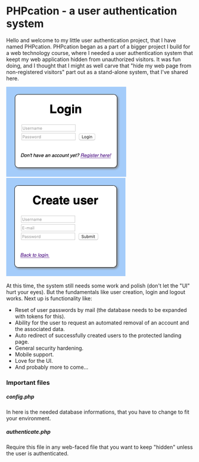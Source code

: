 # PHPcation - a user authentication system

Hello and welcome to my little user authentication project, that I have named PHPcation. PHPcation began as a part of a bigger project I build for a web technology course, where I needed a user authentication system that keept my web application hidden from unauthorized visitors. It was fun doing, and I thought that I might as well carve that "hide my web page from non-registered visitors" part out as a stand-alone system, that I've shared here.

![Login screen](https://github.com/rimaraf/phpcation/blob/master/images/Login.png "Login screen") 
![User creation screen](https://github.com/rimaraf/phpcation/blob/master/images/Create_user.png "User creation screen")

At this time, the system still needs some work and polish (don't let the "UI" hurt your eyes). But the fundamentals like user creation, login and logout works. Next up is functionality like: 

- Reset of user passwords by mail (the database needs to be expanded with tokens for this).
- Ability for the user to request an automated removal of an account and the associated data. 
- Auto redirect of successfully created users to the protected landing page. 
- General security hardening.
- Mobile support.
- Love for the UI.
- And probably more to come...

### Important files

##### config.php
In here is the needed database informations, that you have to change to fit your environment.

##### authenticate.php
Require this file in any web-faced file that you want to keep "hidden" unless the user is authenticated.

